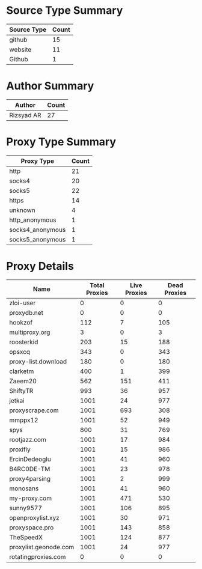 # Source Type Summary

| Source Type | Count |
|-------------|-------|
| github | 15 |
| website | 11 |
| Github | 1 |


# Author Summary

| Author | Count |
|--------|-------|
| Rizsyad AR | 27 |


# Proxy Type Summary

| Proxy Type | Count |
|------------|-------|
| http | 21 |
| socks4 | 20 |
| socks5 | 22 |
| https | 14 |
| unknown | 4 |
| http_anonymous | 1 |
| socks4_anonymous | 1 |
| socks5_anonymous | 1 |


# Proxy Details

| Name | Total Proxies | Live Proxies | Dead Proxies |
|------|---------------|--------------|---------------|
| zloi-user | 0 | 0 | 0 |
| proxydb.net | 0 | 0 | 0 |
| hookzof | 112 | 7 | 105 |
| multiproxy.org | 3 | 0 | 3 |
| roosterkid | 203 | 15 | 188 |
| opsxcq | 343 | 0 | 343 |
| proxy-list.download | 180 | 0 | 180 |
| clarketm | 400 | 1 | 399 |
| Zaeem20 | 562 | 151 | 411 |
| ShiftyTR | 993 | 36 | 957 |
| jetkai | 1001 | 24 | 977 |
| proxyscrape.com | 1001 | 693 | 308 |
| mmppx12 | 1001 | 52 | 949 |
| spys | 800 | 31 | 769 |
| rootjazz.com | 1001 | 17 | 984 |
| proxifly | 1001 | 15 | 986 |
| ErcinDedeoglu | 1001 | 41 | 960 |
| B4RC0DE-TM | 1001 | 23 | 978 |
| proxy4parsing | 1001 | 2 | 999 |
| monosans | 1001 | 41 | 960 |
| my-proxy.com | 1001 | 471 | 530 |
| sunny9577 | 1001 | 106 | 895 |
| openproxylist.xyz | 1001 | 30 | 971 |
| proxyspace.pro | 1001 | 143 | 858 |
| TheSpeedX | 1001 | 124 | 877 |
| proxylist.geonode.com | 1001 | 24 | 977 |
| rotatingproxies.com | 0 | 0 | 0 |
